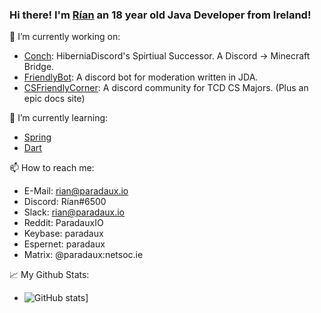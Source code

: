 ### Hi there! I'm [Rían](https://paradaux.io) an 18 year old Java Developer from Ireland! 

🔭 I’m currently working on:
  - [Conch](https://conch.rocks): HiberniaDiscord's Spirtiual Successor. A Discord -> Minecraft Bridge.
  - [FriendlyBot](https://github.com/ParadauxIO/FriendlyBot): A discord bot for moderation written in JDA.
  - [CSFriendlyCorner](https://csfriendlycorner.com): A discord community for TCD CS Majors. (Plus an epic docs site)

🌱 I’m currently learning:
  - [Spring](https://spring.io)
  - [Dart](https://dart.dev)
  
📫 How to reach me: 
  - E-Mail: rian@paradaux.io
  - Discord: Rían#6500
  - Slack: rian@paradaux.io
  - Reddit: ParadauxIO
  - Keybase: paradaux
  - Espernet: paradaux
  - Matrix: @paradaux:netsoc.ie

📈 My Github Stats: 
  - ![GitHub stats](https://github-readme-stats.vercel.app/api?username=ParadauxIO&show_icons=true&theme=prussian)]
